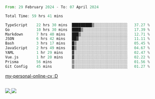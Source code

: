 
<!--START_SECTION:waka-->

```rust
From: 29 February 2024 - To: 07 April 2024

Total Time: 59 hrs 41 mins

TypeScript    22 hrs 30 mins  █████████▒░░░░░░░░░░░░░░░   37.27 %
Go            10 hrs 30 mins  ████▒░░░░░░░░░░░░░░░░░░░░   17.39 %
Markdown      7 hrs 40 mins   ███▒░░░░░░░░░░░░░░░░░░░░░   12.71 %
JSON          6 hrs 42 mins   ██▓░░░░░░░░░░░░░░░░░░░░░░   11.11 %
Bash          3 hrs 17 mins   █▒░░░░░░░░░░░░░░░░░░░░░░░   05.45 %
JavaScript    2 hrs 49 mins   █▒░░░░░░░░░░░░░░░░░░░░░░░   04.67 %
YAML          1 hr 29 mins    ▓░░░░░░░░░░░░░░░░░░░░░░░░   02.47 %
Vue.js        1 hr 20 mins    ▓░░░░░░░░░░░░░░░░░░░░░░░░   02.22 %
Prisma        56 mins         ▒░░░░░░░░░░░░░░░░░░░░░░░░   01.56 %
Git Config    45 mins         ▒░░░░░░░░░░░░░░░░░░░░░░░░   01.27 %
```

<!--END_SECTION:waka-->
[my-personal-online-cv :D](https://yan-pi.vercel.app/)

<div style="display: inline_block"><br>
  <a style="border-radius:10px;" href="https://www.linkedin.com/in/yan-fernandes-55a81a201/" target="_blank"><img src="https://img.shields.io/badge/LinkedIn-0077B5?style=for-the-badge&logo=linkedin&logoColor=white" target="_blank"</a> 
  <a style="border-radius:10px;" href = "mailto:yanfernandes404@gmail.com"><img src="https://img.shields.io/badge/-Gmail-%23333?style=for-the-badge&logo=gmail&logoColor=white" target="_blank"></a>
</div>
